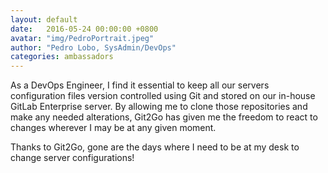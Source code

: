 ```yaml
---
layout: default
date:   2016-05-24 00:00:00 +0800
avatar: "img/PedroPortrait.jpeg"
author: "Pedro Lobo, SysAdmin/DevOps"
categories: ambassadors
---
```


As a DevOps Engineer, I find it essential to keep all our servers configuration files version controlled using Git and stored on our in-house GitLab Enterprise server. By allowing me to clone those repositories and make any needed alterations, Git2Go has given me the freedom to react to changes wherever I may be at any given moment.

Thanks to Git2Go, gone are the days where I need to be at my desk to change server configurations!
